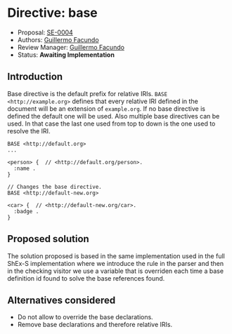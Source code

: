 # Directive: base

* Proposal: [SE-0004](0004-base-directive.md)
* Authors: [Guillermo Facundo](https://github.com/thewilly)
* Review Manager: [Guillermo Facundo](https://github.com/thewilly)
* Status: **Awaiting Implementation**

## Introduction

Base directive is the default prefix for relative IRIs. `BASE <http://example.org>` defines that every relative IRI defined in the document will be an extension of `example.org`. If no base directive is defined the default one will be used. Also multiple base directives can be used. In that case the last one used from top to down is the one used to resolve the IRI.

```shex-lite
BASE <http://default.org>
...

<person> {  // <http://default.org/person>.
  :name .
}

// Changes the base directive.
BASE <http://default-new.org>

<car> {  // <http://default-new.org/car>.
  :badge .
}

```

## Proposed solution

The solution proposed is based in the same implementation used in the full ShEx-S implementation where we introduce the rule in the parser and then in the checking visitor we use a variable that is overriden each time a base definition id found to solve the base references found.

## Alternatives considered

* Do not allow to override the base declarations.
* Remove base declarations and therefore relative IRIs.
